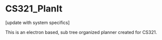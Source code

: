 # CS321_PlanIt
[update with system specifics]

This is an electron based, sub tree organized planner created for CS321.
